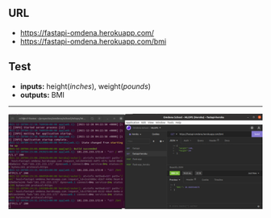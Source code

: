 ## URL

* https://fastapi-omdena.herokuapp.com/
* https://fastapi-omdena.herokuapp.com/bmi

## Test

- **inputs:** height(_inches_), weight(_pounds_)
- **outputs:** BMI

---

![screenshot](screenshots/fast-api-response.png)
